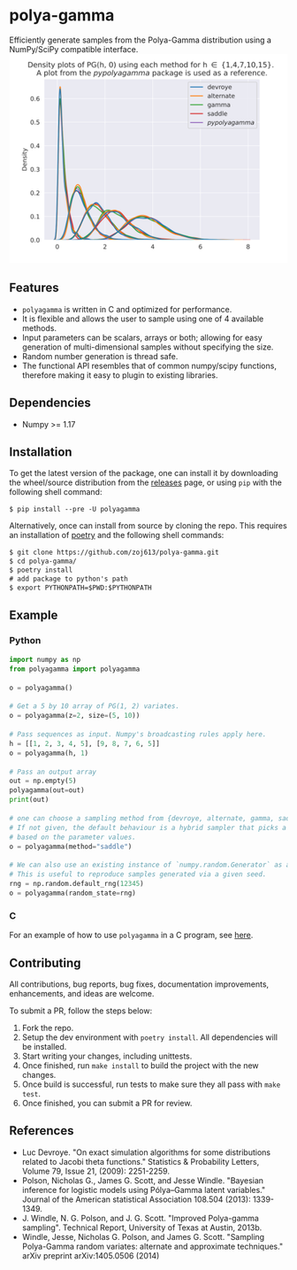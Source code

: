 # polya-gamma
Efficiently generate samples from the Polya-Gamma distribution using a NumPy/SciPy compatible interface.
![densities](./scripts/densities.svg)


## Features
- `polyagamma` is written in C and optimized for performance.
- It is flexible and allows the user to sample using one of 4 available methods.
- Input parameters can be scalars, arrays or both; allowing for easy generation
of multi-dimensional samples without specifying the size.
- Random number generation is thread safe.
- The functional API resembles that of common numpy/scipy functions, therefore making it easy to plugin to
existing libraries.


## Dependencies
- Numpy >= 1.17 


## Installation
To get the latest version of the package, one can install it by downloading the wheel/source distribution 
from the [releases][3] page, or using `pip` with the following shell command:
```shell
$ pip install --pre -U polyagamma
```

Alternatively, once can install from source by cloning the repo. This requires an installation of [poetry][2]
and the following shell commands:
```shell
$ git clone https://github.com/zoj613/polya-gamma.git
$ cd polya-gamma/
$ poetry install
# add package to python's path
$ export PYTHONPATH=$PWD:$PYTHONPATH 
```

## Example

### Python

```python
import numpy as np
from polyagamma import polyagamma

o = polyagamma()

# Get a 5 by 10 array of PG(1, 2) variates.
o = polyagamma(z=2, size=(5, 10))

# Pass sequences as input. Numpy's broadcasting rules apply here.
h = [[1, 2, 3, 4, 5], [9, 8, 7, 6, 5]]
o = polyagamma(h, 1)

# Pass an output array
out = np.empty(5)
polyagamma(out=out)
print(out)

# one can choose a sampling method from {devroye, alternate, gamma, saddle}.
# If not given, the default behaviour is a hybrid sampler that picks a method
# based on the parameter values.
o = polyagamma(method="saddle")

# We can also use an existing instance of `numpy.random.Generator` as a parameter.
# This is useful to reproduce samples generated via a given seed.
rng = np.random.default_rng(12345)
o = polyagamma(random_state=rng)
```
### C
For an example of how to use `polyagamma` in a C program, see [here][1].


## Contributing
All contributions, bug reports, bug fixes, documentation improvements, enhancements, and ideas are welcome.

To submit a PR, follow the steps below:
1) Fork the repo.
2) Setup the dev environment with `poetry install`. All dependencies will be installed.
3) Start writing your changes, including unittests.
3) Once finished, run `make install` to build the project with the new changes.
4) Once build is successful, run tests to make sure they all pass with `make test`.
5) Once finished, you can submit a PR for review.


## References
- Luc Devroye. "On exact simulation algorithms for some distributions related to Jacobi theta functions." Statistics & Probability Letters, Volume 79, Issue 21, (2009): 2251-2259.
- Polson, Nicholas G., James G. Scott, and Jesse Windle. "Bayesian inference for logistic models using Pólya–Gamma latent variables." Journal of the American statistical Association 108.504 (2013): 1339-1349.
- J. Windle, N. G. Polson, and J. G. Scott. "Improved Polya-gamma sampling". Technical Report, University of Texas at Austin, 2013b.
- Windle, Jesse, Nicholas G. Polson, and James G. Scott. "Sampling Polya-Gamma random variates: alternate and approximate techniques." arXiv preprint arXiv:1405.0506 (2014)


[1]: ./examples/c_polyagamma.c
[2]: https://python-poetry.org/docs/pyproject/
[3]: https://github.com/zoj613/polya-gamma/releases

